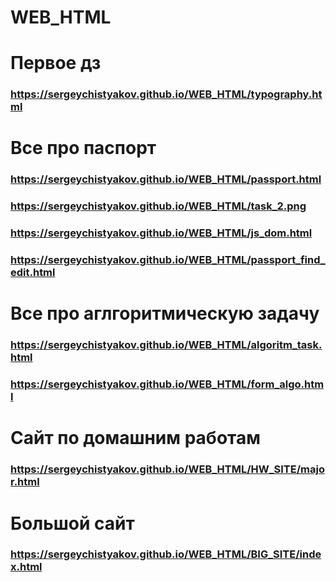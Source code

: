 # WEB_HTML
# Первое дз
### https://sergeychistyakov.github.io/WEB_HTML/typography.html
# Все про паспорт
### https://sergeychistyakov.github.io/WEB_HTML/passport.html
### https://sergeychistyakov.github.io/WEB_HTML/task_2.png
### https://sergeychistyakov.github.io/WEB_HTML/js_dom.html
### https://sergeychistyakov.github.io/WEB_HTML/passport_find_edit.html
# Все про аглгоритмическую задачу
### https://sergeychistyakov.github.io/WEB_HTML/algoritm_task.html
### https://sergeychistyakov.github.io/WEB_HTML/form_algo.html
# Сайт по домашним работам  
### https://sergeychistyakov.github.io/WEB_HTML/HW_SITE/major.html
# Большой сайт
### https://sergeychistyakov.github.io/WEB_HTML/BIG_SITE/index.html
